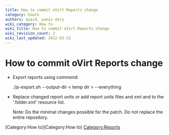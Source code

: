 ```yaml
---
title: How to commit oVirt Reports change
category: howto
authors: quaid, yaniv dary
wiki_category: How to
wiki_title: How to commit oVirt Reports change
wiki_revision_count: 2
wiki_last_updated: 2012-03-22
---
```


<!-- TODO: Content review -->

# How to commit oVirt Reports change

*   Export reports using commend:

      ./js-export.sh --output-dir < temp dir > --everything

*   Replace changed report units or add report units files and xml and to the '.folder.xml' resource list.

      Note: Do the minimal changes possible for the patch. Do not replace the entire repository.

[Category:How to](Category:How to) <Category:Reports>
